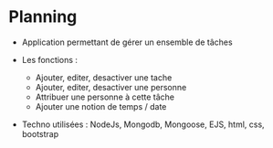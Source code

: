 # Planning
- Application permettant de gérer un ensemble de tâches

- Les fonctions : 
    - Ajouter, editer, desactiver une tache 
    - Ajouter, editer, desactiver une personne 
    - Attribuer une personne à cette tâche
    - Ajouter une notion de temps / date 
    
- Techno utilisées : NodeJs, Mongodb, Mongoose, EJS, html, css, bootstrap
